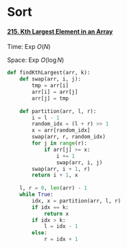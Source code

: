# Sort

#### [215. Kth Largest Element in an Array](https://leetcode.cn/problems/kth-largest-element-in-an-array/)

Time: Exp $O(N)$

Space: Exp $O(\log N)$

```python
def findKthLargest(arr, k):
    def swap(arr, i, j):
        tmp = arr[i]
        arr[i] = arr[j]
        arr[j] = tmp
        
    def partition(arr, l, r):
        i = l - 1
        random_idx = (l + r) >> 1
        x = arr[random_idx]
        swap(arr, r, random_idx)
        for j in range(r):
            if arr[j] >= x:
                i += 1
                swap(arr, i, j)
        swap(arr, i + 1, r)
        return i + 1, x
        
    l, r = 0, len(arr) - 1
    while True:
        idx, x = partition(arr, l, r)
        if idx == k:
            return x
        if idx > k:
            l = idx - 1
        else:
            r = idx + 1

```

